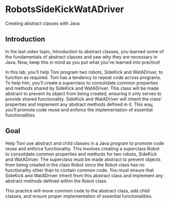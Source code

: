 # RobotsSideKickWatADriver
Creating abstract classes with Java

## Introduction
In the last video topic, Introduction to abstract classes, you learned some of the fundamentals of abstract classes and saw why they are necessary in Java. Now, keep this in mind as you put what you’ve learned into practice!

In this lab, you’ll help Toni program two robots, SideKick and WatADriver, to function as required. Toni has a tendency to repeat code across programs. To help him, you’ll create a superclass to consolidate common properties and methods shared by SideKick and WatADriver. This class will be made abstract to prevent its object from being created, ensuring it only serves to provide shared functionality. SideKick and WatADriver will inherit the class’ properties and implement any abstract methods defined in it. This way, you’ll promote code reuse and enforce the implementation of essential functionalities.

## Goal
Help Toni use abstract and child classes in a Java program to promote code reuse and enforce functionality. This involves creating a superclass Robot to consolidate common properties and methods for two robots, SideKick and WatADriver. The superclass must be made abstract to prevent objects from being created in the class Robot since the Robot class has no functionality other than to contain common code. You must ensure that SideKick and WatADriver inherit from this abstract class and implement any abstract methods defined within the Robot class. 

This practice will move common code to the abstract class, add child classes, and ensure proper implementation of essential functionalities.
